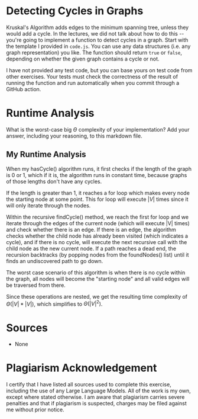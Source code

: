 # Detecting Cycles in Graphs

Kruskal's Algorithm adds edges to the minimum spanning tree, unless they would
add a cycle. In the lectures, we did not talk about how to do this -- you're
going to implement a function to detect cycles in a graph. Start with the
template I provided in `code.js`. You can use any data structures (i.e. any
graph representation) you like. The function should return `true` or `false`,
depending on whether the given graph contains a cycle or not.

I have not provided any test code, but you can base yours on test code from
other exercises. Your tests must check the correctness of the result of running
the function and run automatically when you commit through a GitHub action.

# Runtime Analysis

What is the worst-case big $\Theta$ complexity of your implementation? Add your
answer, including your reasoning, to this markdown file.


## My Runtime Analysis

When my hasCycle() algorithm runs, it first checks if the length of the graph is 0 or 1, which if it is, the algorithm runs in constant time, because graphs of those lengths don't have any cycles.

If the length is greater than 1, it reaches a for loop which makes every node the starting node at some point. This for loop will execute $|V|$ times since it will only iterate through the nodes.

Within the recursive findCycle() method, we reach the first for loop and we iterate through the edges of the current node (which will execute |V| times) and check whether there is an edge. If there is an edge, the algorithm checks whether the child node has already been visited (which indicates a cycle), and if there is no cycle, will execute the next recursive call with the child node as the new current node. If a path reaches a dead end, the recursion backtracks (by popping nodes from the foundNodes() list) until it finds an undiscovered path to go down.

The worst case scenario of this algorithm is when there is no cycle within the graph, all nodes will become the "starting node" and all valid edges will be traversed from there.

Since these operations are nested, we get the resulting time complexity of $\Theta(|V| * |V|)$, which simplifies to $\Theta(|V|^2)$. 


# Sources

- None

# Plagiarism Acknowledgement

I certify that I have listed all sources used to complete this exercise, including the use of any Large Language Models. All of the work is my own, except where stated otherwise. I am aware that plagiarism carries severe penalties and that if plagiarism is suspected, charges may be filed against me without prior notice.